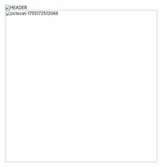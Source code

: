 ![HEADER](https://github.com/user-attachments/assets/cff99d67-1562-4527-84f3-da08621dcf21)
<img width="500" height="500" alt="octocat-1755172512066" src="https://github.com/user-attachments/assets/fc3098c2-43a6-47db-aa87-984b0c436353" />
